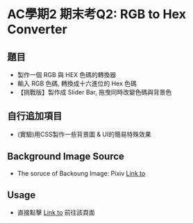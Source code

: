 # AC學期2 期末考Q2:  RGB to Hex Converter

## 題目
- 製作一個 RGB 與 HEX 色碼的轉換器
- 輸入 RGB 色碼, 轉換成十六進位的 Hex 色碼
- 【挑戰版】製作成 Slider Bar, 拖曳同時改變色碼與背景色

## 自行追加項目
- (實驗)用CSS製作一些背景圖 & UI的簡易特殊效果

## Background Image Source
- The soruce of Backoung Image: Pixiv [Link to](https://www.pixiv.net/member_illust.php?mode=medium&illust_id=62288977)

## Usage
- 直接點擊 [Link to](https://lastor-chen.github.io/RGB2Hex/) 前往該頁面